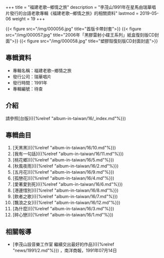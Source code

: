 +++
title = "福建老歌─鄉情之旅"
description = "李茂山1991年在星馬由瑞華唱片發行的台語老歌專輯《福建老歌─鄉情之旅》的相關資料"
lastmod = 2019-05-06
weight = 19
+++

{{< figure src="/img/000056.jpg"  title="首版卡帶封套">}}
{{< figure src="/img/000057.jpg" title="2006年「黑膠雷射小碟王系列」紙盒復刻版CD封面">}}
{{< figure src="/img/000058.jpg" title="塑膠殼復刻版CD封面封底">}}

## 專輯資料

* 專輯名稱：福建老歌─鄉情之旅
* 發行公司：瑞華唱片
* 發行時間：1991年
* 專輯編號：待查


## 介紹

請參照[台版]({{%relref "album-in-taiwan/16/_index.md"%}}) 


## 專輯曲目

1. [天黑黑]({{%relref "album-in-taiwan/16/10.md"%}}) 
2. [我有一句話]({{%relref "album-in-taiwan/16/11.md"%}}) 
3. [桃花鄉]({{%relref "album-in-taiwan/16/5.md"%}}) 
4. [秋風夜雨]({{%relref "album-in-taiwan/16/2.md"%}}) 
5. [五月花]({{%relref "album-in-taiwan/16/9.md"%}}) 
6. [孤戀花]({{%relref "album-in-taiwan/16/4.md"%}}) 
7. [愛著愛到死]({{%relref "album-in-taiwan/16/6.md"%}}) 
8. [港邊惜別]({{%relref "album-in-taiwan/16/8.md"%}}) 
9. [飲者之歌]({{%relref "album-in-taiwan/16/7.md"%}}) 
10. [飄浪之女]({{%relref "album-in-taiwan/16/12.md"%}}) 
11. [為什麼]({{%relref "album-in-taiwan/16/3.md"%}}) 
12. [碎心戀]({{%relref "album-in-taiwan/16/1.md"%}}) 

## 相關報導
* [李茂山設音樂工作室 繼續交出最好的作品]({{%relref "news/1991/2.md"%}}) ，南洋商報，1991年07月14日
